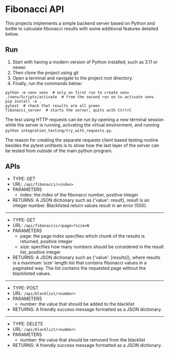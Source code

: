 # Fibonacci API

This projects implements a simple backend server based on Python and bottle
to calculate fibonacci results with some additional features detailed below.

## Run

1. Start with having a modern version of Python installed, such as 3.11 or newer.
1. Then clone the project using git
1. Open a terminal and navigate to the project root directory.
1. Finally, run the commands below:

```
python -m venv venv  # only on first run to create venv
./venv/Scripts/activate  # from the second run on to activate venv
pip install -e .
pytest  # check that results are all green
fibonacci_server  # starts the server, quits with Ctrl+C
```

The test using HTTP requests can be run by opening a new terminal session while the server is running,
activating the virtual environment, and running `python integration_testing/try_with_requests.py`.

The reason for creating the separate requests client based testing routine besides the pytest unittests
is to show how the last layer of the server can be tested from outside of the main python program.

## APIs

- TYPE: GET
- URL: `/api/fibonacci/<index>`
- PARAMETERS
  - index: the index of the fibonacci number, positive integer
- RETURNS: A JSON dictionary such as {'value': result}, result is an integer number. Blacklisted return values result in an error (500).

---

- TYPE: GET
- URL: `/api/fibonaccis/<page>?size=N`
- PARAMETERS
  - page: the page index specifies which chunk of the results is returned, positive integer
  - size: specifies how many numbers should be considered in the result list, positive integer
- RETURNS: A JSON dictionary such as {'value': [results]}, where results is a maximum 'size' length list that contains fibonacci values in a paginated way. The list contains the requested page without the blacklisted values.

---

- TYPE: POST
- URL: `/api/blacklist/<number>`
- PARAMETERS
  - number: the value that should be added to the blacklist
- RETURNS: A friendly success message formatted as a JSON dictionary.

---

- TYPE: DELETE
- URL: `/api/blacklist/<number>`
- PARAMETERS
  - number: the value that should be removed from the blacklist
- RETURNS: A friendly success message formatted as a JSON dictionary.
